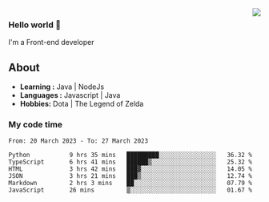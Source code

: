 <img align='right' src="https://github-readme-stats.vercel.app/api?username=jumodada&show_icons=true&theme=vue">

### Hello world 👋

I'm a Front-end developer 
    
## About
-  **Learning :** Java | NodeJs
-  **Languages :** Javascript | Java
-  **Hobbies:** Dota | The Legend of Zelda

### My code time

<!--START_SECTION:waka-->

```text
From: 20 March 2023 - To: 27 March 2023

Python           9 hrs 35 mins   █████████░░░░░░░░░░░░░░░░   36.32 %
TypeScript       6 hrs 41 mins   ██████▒░░░░░░░░░░░░░░░░░░   25.32 %
HTML             3 hrs 42 mins   ███▓░░░░░░░░░░░░░░░░░░░░░   14.05 %
JSON             3 hrs 21 mins   ███▒░░░░░░░░░░░░░░░░░░░░░   12.74 %
Markdown         2 hrs 3 mins    ██░░░░░░░░░░░░░░░░░░░░░░░   07.79 %
JavaScript       26 mins         ▒░░░░░░░░░░░░░░░░░░░░░░░░   01.67 %
```

<!--END_SECTION:waka-->
